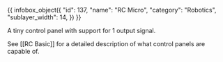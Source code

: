 {{ infobox_object({
	"id": 137,
	"name": "RC Micro",
	"category": "Robotics",
	"sublayer_width": 14,
}) }}

A tiny control panel with support for 1 output signal.

See [[RC Basic]] for a detailed description of what control panels are capable of.